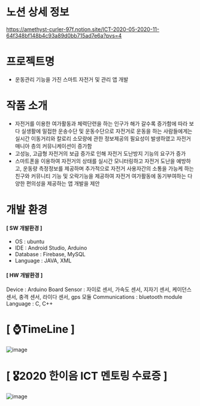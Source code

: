 # 노션 상세 정보
https://amethyst-curler-97f.notion.site/ICT-2020-05-2020-11-64f348bf148b4c93a89d0bb715ad7e6a?pvs=4

# 프로젝트명
- 운동관리 기능을 가진 스마트 자전거 및 관리 앱 개발

# 작품 소개 
- 자전거를 이용한 여가활동과 체력단련을 하는 인구가 해가 갈수록 증가함에 따라 보다 실생활에 밀접한 운송수단 및 운동수단으로 자전거로 운동을 하는 사람들에게는 실시간 이동거리와 칼로리 소모량에 관한 정보제공의 필요성이 발생하였고 자전거 매니아 층의 커뮤니케이션이 증가함
- 고성능, 고급형 자전거의 보급 증가로 인해 자전거 도난방지 기능의 요구가 증가
- 스마트폰을 이용하여 자전거의 상태를 실시간 모니터링하고 자전거 도난을 예방하고, 운동량 측정정보를 제공하며 추가적으로 자전거 사용자간의 소통을 가능케 하는 친구와 커뮤니티 기능 및 오락기능을 제공하여 자전거 여가활동에 동기부여하는 다양한 편의성을 제공하는 앱 개발을 제안

# 개발 환경
#### [ SW 개발환경 ] 
- OS : ubuntu
- IDE : Android Studio, Arduino
- Database : Firebase, MySQL
- Language : JAVA, XML

#### [ HW 개발환경 ]
Device : Arduino Board
Sensor : 자이로 센서, 가속도 센서, 지자기 센서, 케이던스 센서, 충격 센서, 라이다 센서, gps 모듈
Communications : bluetooth module
Language : C, C++

# [ ⌚TimeLine ]

![image](https://github.com/Nam-I/2020_SmartBicycle/assets/71905358/ba54eaa3-3526-418e-a5e2-7bbec3cae593)


# [ 🎖️2020 한이음 ICT 멘토링 수료증 ]

![image](https://github.com/Nam-I/2020_SmartBicycle/assets/71905358/c737b1ac-27ec-4892-b573-0d8cb34be028)

